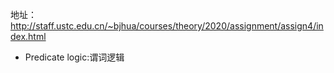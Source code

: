 地址：http://staff.ustc.edu.cn/~bjhua/courses/theory/2020/assignment/assign4/index.html

- Predicate logic:谓词逻辑